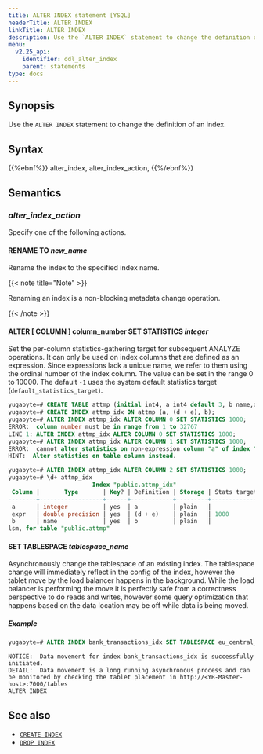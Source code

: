 ```yaml
---
title: ALTER INDEX statement [YSQL]
headerTitle: ALTER INDEX
linkTitle: ALTER INDEX
description: Use the `ALTER INDEX` statement to change the definition of an index.
menu:
  v2.25_api:
    identifier: ddl_alter_index
    parent: statements
type: docs
---
```


## Synopsis

Use the `ALTER INDEX` statement to change the definition of an index.

## Syntax

{{%ebnf%}}
  alter_index,
  alter_index_action,
{{%/ebnf%}}

## Semantics

### *alter_index_action*

Specify one of the following actions.

#### RENAME TO *new_name*

Rename the index to the specified index name.

{{< note title="Note" >}}

Renaming an index is a non-blocking metadata change operation.

{{< /note >}}

#### ALTER [ COLUMN ] column_number SET STATISTICS *integer*

Set the per-column statistics-gathering target for subsequent ANALYZE operations. It can only be used on index columns that are defined as an expression. 
Since expressions lack a unique name, we refer to them using the ordinal number of the index column. 
The value can be set in the range 0 to 10000. The default `-1` uses the system default statistics target (`default_statistics_target`). 

```sql
yugabyte=# CREATE TABLE attmp (initial int4, a int4 default 3, b name,d float8,e float4);
yugabyte=# CREATE INDEX attmp_idx ON attmp (a, (d + e), b);
yugabyte=# ALTER INDEX attmp_idx ALTER COLUMN 0 SET STATISTICS 1000;
ERROR:  column number must be in range from 1 to 32767
LINE 1: ALTER INDEX attmp_idx ALTER COLUMN 0 SET STATISTICS 1000;
yugabyte=# ALTER INDEX attmp_idx ALTER COLUMN 1 SET STATISTICS 1000;
ERROR:  cannot alter statistics on non-expression column "a" of index "attmp_idx"
HINT:  Alter statistics on table column instead.

yugabyte=# ALTER INDEX attmp_idx ALTER COLUMN 2 SET STATISTICS 1000;
yugabyte=# \d+ attmp_idx
                        Index "public.attmp_idx"
 Column |       Type       | Key? | Definition | Storage | Stats target
--------+------------------+------+------------+---------+--------------
 a      | integer          | yes  | a          | plain   |
 expr   | double precision | yes  | (d + e)    | plain   | 1000
 b      | name             | yes  | b          | plain   |
lsm, for table "public.attmp"
```

#### SET TABLESPACE *tablespace_name*

Asynchronously change the tablespace of an existing index. 
The tablespace change will immediately reflect in the config of the index, however the tablet move by the load balancer happens in the background. 
While the load balancer is performing the move it is perfectly safe from a correctness perspective to do reads and writes, however some query optimization that happens based on the data location may be off while data is being moved.


##### Example

```sql
yugabyte=# ALTER INDEX bank_transactions_idx SET TABLESPACE eu_central_1_tablespace;
```

```output
NOTICE:  Data movement for index bank_transactions_idx is successfully initiated.
DETAIL:  Data movement is a long running asynchronous process and can be monitored by checking the tablet placement in http://<YB-Master-host>:7000/tables
ALTER INDEX
```

## See also

- [`CREATE INDEX`](../ddl_create_index)
- [`DROP INDEX`](../ddl_drop_index)
